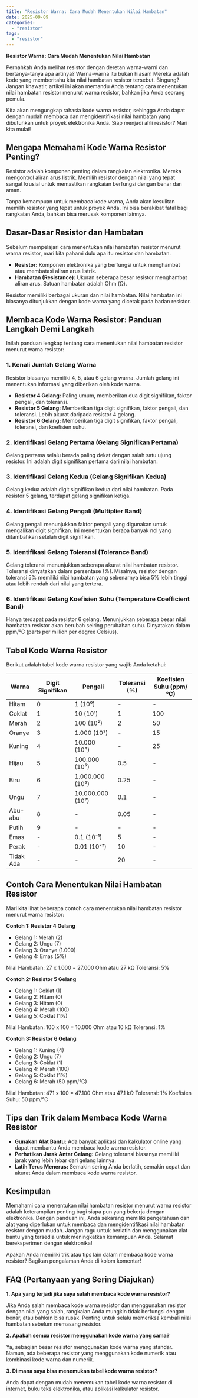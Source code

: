 ```yaml
---
title: "Resistor Warna: Cara Mudah Menentukan Nilai Hambatan"
date: 2025-09-09
categories: 
  - "resistor"
tags: 
  - "resistor"
---
```


**Resistor Warna: Cara Mudah Menentukan Nilai Hambatan**

Pernahkah Anda melihat resistor dengan deretan warna-warni dan bertanya-tanya apa artinya? Warna-warna itu bukan hiasan! Mereka adalah kode yang memberitahu kita nilai hambatan resistor tersebut. Bingung? Jangan khawatir, artikel ini akan memandu Anda tentang cara menentukan nilai hambatan resistor menurut warna resistor, bahkan jika Anda seorang pemula.

Kita akan mengungkap rahasia kode warna resistor, sehingga Anda dapat dengan mudah membaca dan mengidentifikasi nilai hambatan yang dibutuhkan untuk proyek elektronika Anda. Siap menjadi ahli resistor? Mari kita mulai!

## Mengapa Memahami Kode Warna Resistor Penting?

Resistor adalah komponen penting dalam rangkaian elektronika. Mereka mengontrol aliran arus listrik. Memilih resistor dengan nilai yang tepat sangat krusial untuk memastikan rangkaian berfungsi dengan benar dan aman.

Tanpa kemampuan untuk membaca kode warna, Anda akan kesulitan memilih resistor yang tepat untuk proyek Anda. Ini bisa berakibat fatal bagi rangkaian Anda, bahkan bisa merusak komponen lainnya.

## Dasar-Dasar Resistor dan Hambatan

Sebelum mempelajari cara menentukan nilai hambatan resistor menurut warna resistor, mari kita pahami dulu apa itu resistor dan hambatan.

- **Resistor:** Komponen elektronika yang berfungsi untuk menghambat atau membatasi aliran arus listrik.
- **Hambatan (Resistance):** Ukuran seberapa besar resistor menghambat aliran arus. Satuan hambatan adalah Ohm (Ω).

Resistor memiliki berbagai ukuran dan nilai hambatan. Nilai hambatan ini biasanya ditunjukkan dengan kode warna yang dicetak pada badan resistor.

## Membaca Kode Warna Resistor: Panduan Langkah Demi Langkah

Inilah panduan lengkap tentang cara menentukan nilai hambatan resistor menurut warna resistor:

### 1\. Kenali Jumlah Gelang Warna

Resistor biasanya memiliki 4, 5, atau 6 gelang warna. Jumlah gelang ini menentukan informasi yang diberikan oleh kode warna.

- **Resistor 4 Gelang:** Paling umum, memberikan dua digit signifikan, faktor pengali, dan toleransi.
- **Resistor 5 Gelang:** Memberikan tiga digit signifikan, faktor pengali, dan toleransi. Lebih akurat daripada resistor 4 gelang.
- **Resistor 6 Gelang:** Memberikan tiga digit signifikan, faktor pengali, toleransi, dan koefisien suhu.

### 2\. Identifikasi Gelang Pertama (Gelang Signifikan Pertama)

Gelang pertama selalu berada paling dekat dengan salah satu ujung resistor. Ini adalah digit signifikan pertama dari nilai hambatan.

### 3\. Identifikasi Gelang Kedua (Gelang Signifikan Kedua)

Gelang kedua adalah digit signifikan kedua dari nilai hambatan. Pada resistor 5 gelang, terdapat gelang signifikan ketiga.

### 4\. Identifikasi Gelang Pengali (Multiplier Band)

Gelang pengali menunjukkan faktor pengali yang digunakan untuk mengalikan digit signifikan. Ini menentukan berapa banyak nol yang ditambahkan setelah digit signifikan.

### 5\. Identifikasi Gelang Toleransi (Tolerance Band)

Gelang toleransi menunjukkan seberapa akurat nilai hambatan resistor. Toleransi dinyatakan dalam persentase (%). Misalnya, resistor dengan toleransi 5% memiliki nilai hambatan yang sebenarnya bisa 5% lebih tinggi atau lebih rendah dari nilai yang tertera.

### 6\. Identifikasi Gelang Koefisien Suhu (Temperature Coefficient Band)

Hanya terdapat pada resistor 6 gelang. Menunjukkan seberapa besar nilai hambatan resistor akan berubah seiring perubahan suhu. Dinyatakan dalam ppm/°C (parts per million per degree Celsius).

## Tabel Kode Warna Resistor

Berikut adalah tabel kode warna resistor yang wajib Anda ketahui:

| Warna | Digit Signifikan | Pengali | Toleransi (%) | Koefisien Suhu (ppm/°C) |
| --- | --- | --- | --- | --- |
| Hitam | 0 | 1 (10⁰) | \- | \- |
| Coklat | 1 | 10 (10¹) | 1 | 100 |
| Merah | 2 | 100 (10²) | 2 | 50 |
| Oranye | 3 | 1.000 (10³) | \- | 15 |
| Kuning | 4 | 10.000 (10⁴) | \- | 25 |
| Hijau | 5 | 100.000 (10⁵) | 0.5 | \- |
| Biru | 6 | 1.000.000 (10⁶) | 0.25 | \- |
| Ungu | 7 | 10.000.000 (10⁷) | 0.1 | \- |
| Abu-abu | 8 | \- | 0.05 | \- |
| Putih | 9 | \- | \- | \- |
| Emas | \- | 0.1 (10⁻¹) | 5 | \- |
| Perak | \- | 0.01 (10⁻²) | 10 | \- |
| Tidak Ada | \- | \- | 20 | \- |

## Contoh Cara Menentukan Nilai Hambatan Resistor

Mari kita lihat beberapa contoh cara menentukan nilai hambatan resistor menurut warna resistor:

**Contoh 1: Resistor 4 Gelang**

- Gelang 1: Merah (2)
- Gelang 2: Ungu (7)
- Gelang 3: Oranye (1.000)
- Gelang 4: Emas (5%)

Nilai Hambatan: 27 x 1.000 = 27.000 Ohm atau 27 kΩ Toleransi: 5%

**Contoh 2: Resistor 5 Gelang**

- Gelang 1: Coklat (1)
- Gelang 2: Hitam (0)
- Gelang 3: Hitam (0)
- Gelang 4: Merah (100)
- Gelang 5: Coklat (1%)

Nilai Hambatan: 100 x 100 = 10.000 Ohm atau 10 kΩ Toleransi: 1%

**Contoh 3: Resistor 6 Gelang**

- Gelang 1: Kuning (4)
- Gelang 2: Ungu (7)
- Gelang 3: Coklat (1)
- Gelang 4: Merah (100)
- Gelang 5: Coklat (1%)
- Gelang 6: Merah (50 ppm/°C)

Nilai Hambatan: 471 x 100 = 47.100 Ohm atau 47.1 kΩ Toleransi: 1% Koefisien Suhu: 50 ppm/°C

## Tips dan Trik dalam Membaca Kode Warna Resistor

- **Gunakan Alat Bantu:** Ada banyak aplikasi dan kalkulator online yang dapat membantu Anda membaca kode warna resistor.
- **Perhatikan Jarak Antar Gelang:** Gelang toleransi biasanya memiliki jarak yang lebih lebar dari gelang lainnya.
- **Latih Terus Menerus:** Semakin sering Anda berlatih, semakin cepat dan akurat Anda dalam membaca kode warna resistor.

## Kesimpulan

Memahami cara menentukan nilai hambatan resistor menurut warna resistor adalah keterampilan penting bagi siapa pun yang bekerja dengan elektronika. Dengan panduan ini, Anda sekarang memiliki pengetahuan dan alat yang diperlukan untuk membaca dan mengidentifikasi nilai hambatan resistor dengan mudah. Jangan ragu untuk berlatih dan menggunakan alat bantu yang tersedia untuk meningkatkan kemampuan Anda. Selamat bereksperimen dengan elektronika!

Apakah Anda memiliki trik atau tips lain dalam membaca kode warna resistor? Bagikan pengalaman Anda di kolom komentar!

## FAQ (Pertanyaan yang Sering Diajukan)

**1\. Apa yang terjadi jika saya salah membaca kode warna resistor?**

Jika Anda salah membaca kode warna resistor dan menggunakan resistor dengan nilai yang salah, rangkaian Anda mungkin tidak berfungsi dengan benar, atau bahkan bisa rusak. Penting untuk selalu memeriksa kembali nilai hambatan sebelum memasang resistor.

**2\. Apakah semua resistor menggunakan kode warna yang sama?**

Ya, sebagian besar resistor menggunakan kode warna yang standar. Namun, ada beberapa resistor yang menggunakan kode numerik atau kombinasi kode warna dan numerik.

**3\. Di mana saya bisa menemukan tabel kode warna resistor?**

Anda dapat dengan mudah menemukan tabel kode warna resistor di internet, buku teks elektronika, atau aplikasi kalkulator resistor.
